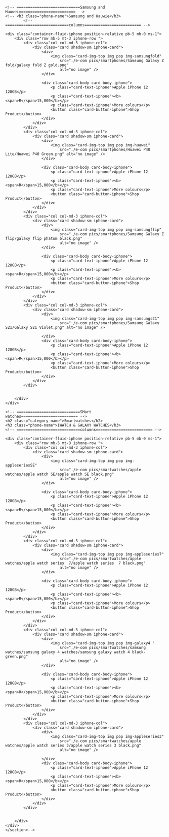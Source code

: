  <!--remember to remove this section when using every product -->

    <!-- ============================Samsung and Hauwei========================= -->
    <!-- <h3 class="phone-name">Samsung and Hauwie</h3>
            <!-- ============================columns========================= -->

    <div class="container-fluid-iphone position-relative pb-5 mb-0 ms-1">
        <div class="row mb-5 mt-3 iphone-row ">
            <div class="col col-md-3 iphone-col">
                <div class="card shadow-sm iphone-card">
                    <div>
                        <img class="card-img-top img pop img-samsungfold"
                            src="./e-com pics/smartphones/Samsung Galaxy Z fold/galaxy fold Z gold.png"
                            alt="no image" />
                    </div>

                    <div class="card-body card-body-iphone">
                        <p class="card-text-iphone">Apple iPhone 12 128GB</p>
                        <p class="card-text-iphone"><b><span>R</span>15,000</b></p>
                        <p class="card-text-iphone">More colours</p>
                        <button class="card-button-iphone">Shop Product</button>
                    </div>
                </div>
            </div>
            <div class="col col-md-3 iphone-col">
                <div class="card shadow-sm iphone-card">
                    <div>
                        <img class="card-img-top img pop img-huawei"
                            src="./e-com pics/smartphones/Huawei P40 Lite/Huawei P40 Green.png" alt="no image" />
                    </div>

                    <div class="card-body card-body-iphone">
                        <p class="card-text-iphone">Apple iPhone 12 128GB</p>
                        <p class="card-text-iphone"><b><span>R</span>15,000</b></p>
                        <p class="card-text-iphone">More colours</p>
                        <button class="card-button-iphone">Shop Product</button>
                    </div>
                </div>
            </div>
            <div class="col col-md-3 iphone-col">
                <div class="card shadow-sm iphone-card">
                    <div>
                        <img class="card-img-top img pop img-samsungflip"
                            src="./e-com pics/smartphones/Samsung Galaxy Z flip/galaxy flip phatom black.png"
                            alt="no image" />
                    </div>

                    <div class="card-body card-body-iphone">
                        <p class="card-text-iphone">Apple iPhone 12 128GB</p>
                        <p class="card-text-iphone"><b><span>R</span>15,000</b></p>
                        <p class="card-text-iphone">More colours</p>
                        <button class="card-button-iphone">Shop Product</button>
                    </div>
                </div>
            </div>
            <div class="col col-md-3 iphone-col">
                <div class="card shadow-sm iphone-card">
                    <div>
                        <img class="card-img-top img pop img-samsungs21"
                            src="./e-com pics/smartphones/Samsung Galaxy S21/Galaxy S21 Violet.png" alt="no image" />

                    </div>
                    <div class="card-body card-body-iphone">
                        <p class="card-text-iphone">Apple iPhone 12 128GB</p>
                        <p class="card-text-iphone"><b><span>R</span>15,000</b></p>
                        <p class="card-text-iphone">More colours</p>
                        <button class="card-button-iphone">Shop Product</button>
                    </div>
                </div>
            </div>


        </div>
    </div>

    <!-- ============================SMart watches========================= -->
    <h2 class="category-name">Smartwatches</h2>
    <h3 class="phone-name">IWATCH & GALAXY WATCHES</h3>
    <!-- ============================columns========================= -->

    <div class="container-fluid-iphone position-relative pb-5 mb-0 ms-1">
        <div class="row mb-5 mt-3 iphone-row ">
            <div class="col col-md-3 iphone-col">
                <div class="card shadow-sm iphone-card">
                    <div>
                        <img class="card-img-top img pop img-appleseriesSE"
                            src="./e-com pics/smartwatches/apple watches/apple watch SE/apple watch SE black.png"
                            alt="no image" />
                    </div>

                    <div class="card-body card-body-iphone">
                        <p class="card-text-iphone">Apple iPhone 12 128GB</p>
                        <p class="card-text-iphone"><b><span>R</span>15,000</b></p>
                        <p class="card-text-iphone">More colours</p>
                        <button class="card-button-iphone">Shop Product</button>
                    </div>
                </div>
            </div>
            <div class="col col-md-3 iphone-col">
                <div class="card shadow-sm iphone-card">
                    <div>
                        <img class="card-img-top img pop img-appleseries7"
                            src="./e-com pics/smartwatches/apple watches/apple watch series  7/apple watch series  7 black.png"
                            alt="no image" />
                    </div>

                    <div class="card-body card-body-iphone">
                        <p class="card-text-iphone">Apple iPhone 12 128GB</p>
                        <p class="card-text-iphone"><b><span>R</span>15,000</b></p>
                        <p class="card-text-iphone">More colours</p>
                        <button class="card-button-iphone">Shop Product</button>
                    </div>
                </div>
            </div>
            <div class="col col-md-3 iphone-col">
                <div class="card shadow-sm iphone-card">
                    <div>
                        <img class="card-img-top img pop img-galaxy4 "
                            src="./e-com pics/smartwatches/samsung watches/samsung galaxy 4 watches/samsung galaxy watch 4 black-green.png"
                            alt="no image" />
                    </div>

                    <div class="card-body card-body-iphone">
                        <p class="card-text-iphone">Apple iPhone 12 128GB</p>
                        <p class="card-text-iphone"><b><span>R</span>15,000</b></p>
                        <p class="card-text-iphone">More colours</p>
                        <button class="card-button-iphone">Shop Product</button>
                    </div>
                </div>
            </div>
            <div class="col col-md-3 iphone-col">
                <div class="card shadow-sm iphone-card">
                    <div>
                        <img class="card-img-top img pop img-appleseries3"
                            src="./e-com pics/smartwatches/apple watches/apple watch series 3/apple watch series 3 black.png"
                            alt="no image" />

                    </div>
                    <div class="card-body card-body-iphone">
                        <p class="card-text-iphone">Apple iPhone 12 128GB</p>
                        <p class="card-text-iphone"><b><span>R</span>15,000</b></p>
                        <p class="card-text-iphone">More colours</p>
                        <button class="card-button-iphone">Shop Product</button>
                    </div>
                </div>
            </div>


        </div>
    </div>
    </section>-->
